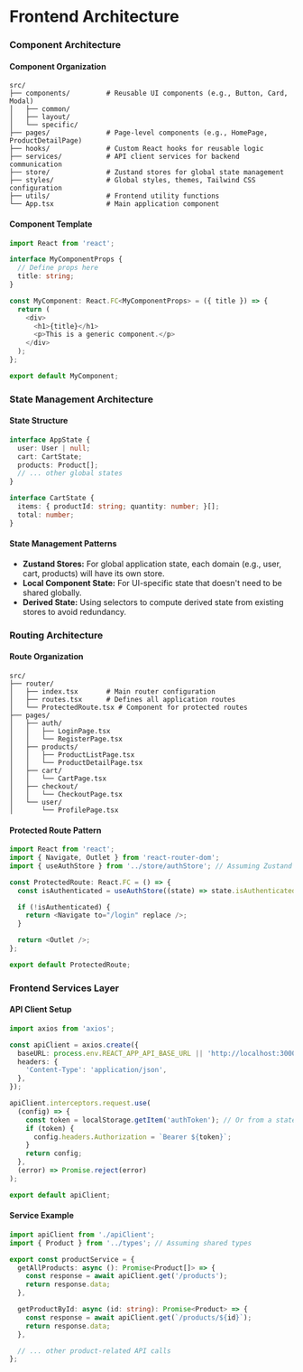 # Frontend Architecture

### Component Architecture

#### Component Organization
```text
src/
├── components/         # Reusable UI components (e.g., Button, Card, Modal)
│   ├── common/
│   ├── layout/
│   └── specific/
├── pages/              # Page-level components (e.g., HomePage, ProductDetailPage)
├── hooks/              # Custom React hooks for reusable logic
├── services/           # API client services for backend communication
├── store/              # Zustand stores for global state management
├── styles/             # Global styles, themes, Tailwind CSS configuration
├── utils/              # Frontend utility functions
└── App.tsx             # Main application component
```

#### Component Template
```typescript
import React from 'react';

interface MyComponentProps {
  // Define props here
  title: string;
}

const MyComponent: React.FC<MyComponentProps> = ({ title }) => {
  return (
    <div>
      <h1>{title}</h1>
      <p>This is a generic component.</p>
    </div>
  );
};

export default MyComponent;
```

### State Management Architecture

#### State Structure
```typescript
interface AppState {
  user: User | null;
  cart: CartState;
  products: Product[];
  // ... other global states
}

interface CartState {
  items: { productId: string; quantity: number; }[];
  total: number;
}
```

#### State Management Patterns
- **Zustand Stores:** For global application state, each domain (e.g., user, cart, products) will have its own store.
- **Local Component State:** For UI-specific state that doesn't need to be shared globally.
- **Derived State:** Using selectors to compute derived state from existing stores to avoid redundancy.

### Routing Architecture

#### Route Organization
```text
src/
├── router/
│   ├── index.tsx       # Main router configuration
│   ├── routes.tsx      # Defines all application routes
│   └── ProtectedRoute.tsx # Component for protected routes
├── pages/
│   ├── auth/
│   │   ├── LoginPage.tsx
│   │   └── RegisterPage.tsx
│   ├── products/
│   │   ├── ProductListPage.tsx
│   │   └── ProductDetailPage.tsx
│   ├── cart/
│   │   └── CartPage.tsx
│   ├── checkout/
│   │   └── CheckoutPage.tsx
│   └── user/
│       └── ProfilePage.tsx
```

#### Protected Route Pattern
```typescript
import React from 'react';
import { Navigate, Outlet } from 'react-router-dom';
import { useAuthStore } from '../store/authStore'; // Assuming Zustand auth store

const ProtectedRoute: React.FC = () => {
  const isAuthenticated = useAuthStore((state) => state.isAuthenticated);

  if (!isAuthenticated) {
    return <Navigate to="/login" replace />;
  }

  return <Outlet />;
};

export default ProtectedRoute;
```

### Frontend Services Layer

#### API Client Setup
```typescript
import axios from 'axios';

const apiClient = axios.create({
  baseURL: process.env.REACT_APP_API_BASE_URL || 'http://localhost:3000/api',
  headers: {
    'Content-Type': 'application/json',
  },
});

apiClient.interceptors.request.use(
  (config) => {
    const token = localStorage.getItem('authToken'); // Or from a state management store
    if (token) {
      config.headers.Authorization = `Bearer ${token}`;
    }
    return config;
  },
  (error) => Promise.reject(error)
);

export default apiClient;
```

#### Service Example
```typescript
import apiClient from './apiClient';
import { Product } from '../types'; // Assuming shared types

export const productService = {
  getAllProducts: async (): Promise<Product[]> => {
    const response = await apiClient.get('/products');
    return response.data;
  },

  getProductById: async (id: string): Promise<Product> => {
    const response = await apiClient.get(`/products/${id}`);
    return response.data;
  },

  // ... other product-related API calls
};
```